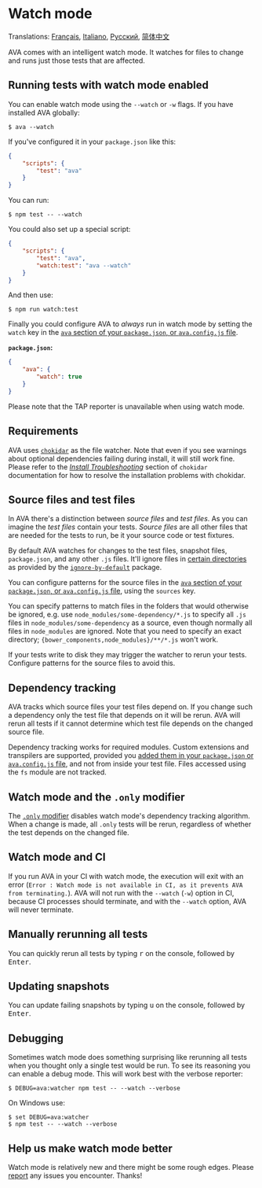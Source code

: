 # Watch mode

Translations: [Français](https://github.com/avajs/ava-docs/blob/master/fr_FR/docs/recipes/watch-mode.md), [Italiano](https://github.com/avajs/ava-docs/blob/master/it_IT/docs/recipes/watch-mode.md), [Русский](https://github.com/avajs/ava-docs/blob/master/ru_RU/docs/recipes/watch-mode.md), [简体中文](https://github.com/avajs/ava-docs/blob/master/zh_CN/docs/recipes/watch-mode.md)

AVA comes with an intelligent watch mode. It watches for files to change and runs just those tests that are affected.

## Running tests with watch mode enabled

You can enable watch mode using the `--watch` or `-w` flags. If you have installed AVA globally:

```console
$ ava --watch
```

If you've configured it in your `package.json` like this:

```json
{
	"scripts": {
		"test": "ava"
	}
}
```

You can run:

```console
$ npm test -- --watch
```

You could also set up a special script:

```json
{
	"scripts": {
		"test": "ava",
		"watch:test": "ava --watch"
	}
}
```

And then use:

```console
$ npm run watch:test
```

Finally you could configure AVA to *always* run in watch mode by setting the `watch` key in the [`ava` section of your `package.json`, or `ava.config.js` file][config].

**`package.json`:**

```json
{
	"ava": {
		"watch": true
	}
}
```

Please note that the TAP reporter is unavailable when using watch mode.

## Requirements

AVA uses [`chokidar`] as the file watcher. Note that even if you see warnings about optional dependencies failing during install, it will still work fine. Please refer to the *[Install Troubleshooting]* section of `chokidar` documentation for how to resolve the installation problems with chokidar.

## Source files and test files

In AVA there's a distinction between *source files* and *test files*. As you can imagine the *test files* contain your tests. *Source files* are all other files that are needed for the tests to run, be it your source code or test fixtures.

By default AVA watches for changes to the test files, snapshot files, `package.json`, and any other `.js` files. It'll ignore files in [certain directories](https://github.com/novemberborn/ignore-by-default/blob/master/index.js) as provided by the [`ignore-by-default`] package.

You can configure patterns for the source files in the [`ava` section of your `package.json`, or `ava.config.js` file][config], using the `sources` key.

You can specify patterns to match files in the folders that would otherwise be ignored, e.g. use `node_modules/some-dependency/*.js` to specify all `.js` files in `node_modules/some-dependency` as a source, even though normally all files in `node_modules` are ignored. Note that you need to specify an exact directory; `{bower_components,node_modules}/**/*.js` won't work.

If your tests write to disk they may trigger the watcher to rerun your tests. Configure patterns for the source files to avoid this.

## Dependency tracking

AVA tracks which source files your test files depend on. If you change such a dependency only the test file that depends on it will be rerun. AVA will rerun all tests if it cannot determine which test file depends on the changed source file.

Dependency tracking works for required modules. Custom extensions and transpilers are supported, provided you [added them in your `package.json` or `ava.config.js` file][config], and not from inside your test file. Files accessed using the `fs` module are not tracked.

## Watch mode and the `.only` modifier

The [`.only` modifier] disables watch mode's dependency tracking algorithm. When a change is made, all `.only` tests will be rerun, regardless of whether the test depends on the changed file.

## Watch mode and CI

If you run AVA in your CI with watch mode, the execution will exit with an error (`Error : Watch mode is not available in CI, as it prevents AVA from terminating.`). AVA will not run with the `--watch` (`-w`) option in CI, because CI processes should terminate, and with the `--watch` option, AVA will never terminate.

## Manually rerunning all tests

You can quickly rerun all tests by typing <kbd>r</kbd> on the console, followed by <kbd>Enter</kbd>.

## Updating snapshots

You can update failing snapshots by typing <kbd>u</kbd> on the console, followed by <kbd>Enter</kbd>.

## Debugging

Sometimes watch mode does something surprising like rerunning all tests when you thought only a single test would be run. To see its reasoning you can enable a debug mode. This will work best with the verbose reporter:

```console
$ DEBUG=ava:watcher npm test -- --watch --verbose
```

On Windows use:

```console
$ set DEBUG=ava:watcher
$ npm test -- --watch --verbose
```

## Help us make watch mode better

Watch mode is relatively new and there might be some rough edges. Please [report](https://github.com/avajs/ava/issues) any issues you encounter. Thanks!

[`chokidar`]: https://github.com/paulmillr/chokidar
[Install Troubleshooting]: https://github.com/paulmillr/chokidar#install-troubleshooting
[`ignore-by-default`]: https://github.com/novemberborn/ignore-by-default
[`.only` modifier]: ../01-writing-tests.md#running-specific-tests
[config]: ../06-configuration.md
